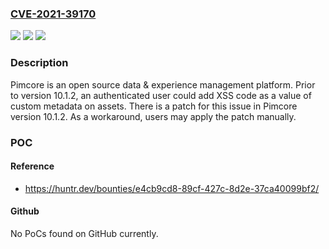 ### [CVE-2021-39170](https://cve.mitre.org/cgi-bin/cvename.cgi?name=CVE-2021-39170)
![](https://img.shields.io/static/v1?label=Product&message=pimcore&color=blue)
![](https://img.shields.io/static/v1?label=Version&message=n%2Fa&color=blue)
![](https://img.shields.io/static/v1?label=Vulnerability&message=CWE-116%3A%20Improper%20Encoding%20or%20Escaping%20of%20Output&color=brighgreen)

### Description

Pimcore is an open source data & experience management platform. Prior to version 10.1.2, an authenticated user could add XSS code as a value of custom metadata on assets. There is a patch for this issue in Pimcore version 10.1.2. As a workaround, users may apply the patch manually.

### POC

#### Reference
- https://huntr.dev/bounties/e4cb9cd8-89cf-427c-8d2e-37ca40099bf2/

#### Github
No PoCs found on GitHub currently.


